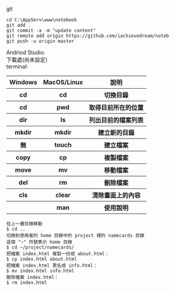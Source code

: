git
~~~
cd C:\AppServ\www\notebook
git add . 
git commit -a -m "update content"
git remote add origin https://github.com/iachievedream/noteb
git push -u origin master
~~~

Andriod Studio:<br>
下載處(尚未設定)<br>
terminal:
<table>
  <tr>
    <th>Windows</th>
    <th>MacOS/Linux </th>
    <th>說明</th>
   </tr>
   <tr>
    <th>cd</th>
    <th>cd</th>
    <th>切換目錄</th>
   </tr>
   <tr>
    <th>cd</th>
    <th>pwd</th>
    <th>取得目前所在的位置</th>
   </tr>
   <tr>
    <th>dir</th>
    <th>ls</th>
    <th>列出目前的檔案列表</th>
   </tr>
   <tr>
    <th>mkdir</th>
    <th>mkdir</th>
    <th>建立新的目錄</th>
   </tr>
   <tr>
    <th>無</th>
    <th>touch</th>
    <th>建立檔案</th>
   </tr>
   <tr>
    <th>copy</th>
    <th>cp</th>
    <th>複製檔案</th>
   </tr>
   <tr>
    <th>move</th>
    <th>mv</th>
    <th>移動檔案</th>
   </tr>
   <tr>
    <th>del</th>
    <th>rm</th>
    <th>刪除檔案</th>
   </tr>
   <tr>
    <th>cls</th>
    <th>clear</th>
    <th>清除畫面上的內容</th>
   </tr>
   <tr>
    <th></th>
    <th>man</th>
    <th>使用說明</th>
   </tr>
</table>

~~~
往上一層目錄移動
$ cd ..
切換到使用者的 home 目錄中的 project 裡的 namecards 目錄
這個 "~" 符號表示 home 目錄
$ cd ~/project/namecards/
把檔案 index.html 複製一份成 about.html：
$ cp index.html about.html
把檔案 index.html 更名成 info.html：
$ mv index.html info.html
刪除檔案 index.html：
$ rm index.html
~~~